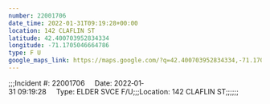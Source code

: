 ```yaml
---
number: 22001706
date_time: 2022-01-31T09:19:28+00:00
location: 142 CLAFLIN ST
latitude: 42.400703952834334
longitude: -71.1705046664786
type: F U
google_maps_link: https://maps.google.com/?q=42.400703952834334,-71.1705046664786
---
```


;;;Incident #: 22001706     Date: 2022‐01‐31 09:19:28     Type: ELDER SVCE F/U;;;Location: 142 CLAFLIN ST;;;;;;
